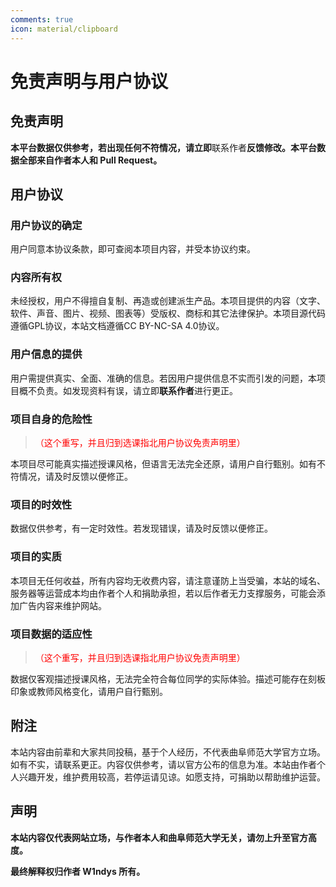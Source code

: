 ```yaml
---
comments: true
icon: material/clipboard
---
```


# 免责声明与用户协议

## 免责声明

**本平台数据仅供参考，若出现任何不符情况，请立即**联系作者**反馈修改。本平台数据全部来自作者本人和 Pull Request。**

## 用户协议

### 用户协议的确定

用户同意本协议条款，即可查阅本项目内容，并受本协议约束。

### 内容所有权

未经授权，用户不得擅自复制、再造或创建派生产品。本项目提供的内容（文字、软件、声音、图片、视频、图表等）受版权、商标和其它法律保护。本项目源代码遵循GPL协议，本站文档遵循CC BY-NC-SA 4.0协议。

### 用户信息的提供

用户需提供真实、全面、准确的信息。若因用户提供信息不实而引发的问题，本项目概不负责。如发现资料有误，请立即**联系作者**进行更正。

### 项目自身的危险性

> <font color="red">（这个重写，并且归到选课指北用户协议免责声明里）</font>

本项目尽可能真实描述授课风格，但语言无法完全还原，请用户自行甄别。如有不符情况，请及时反馈以便修正。

### 项目的时效性

数据仅供参考，有一定时效性。若发现错误，请及时反馈以便修正。

### 项目的实质

本项目无任何收益，所有内容均无收费内容，请注意谨防上当受骗，本站的域名、服务器等运营成本均由作者个人和捐助承担，若以后作者无力支撑服务，可能会添加广告内容来维护网站。

### 项目数据的适应性

> <font color="red">（这个重写，并且归到选课指北用户协议免责声明里）</font>

数据仅客观描述授课风格，无法完全符合每位同学的实际体验。描述可能存在刻板印象或教师风格变化，请用户自行甄别。

## 附注

本站内容由前辈和大家共同投稿，基于个人经历，不代表曲阜师范大学官方立场。如有不实，请联系更正。内容仅供参考，请以官方公布的信息为准。本站由作者个人兴趣开发，维护费用较高，若停运请见谅。如愿支持，可捐助以帮助维护运营。

## 声明

**本站内容仅代表网站立场，与作者本人和曲阜师范大学无关，请勿上升至官方高度。**

**最终解释权归作者 W1ndys 所有。**

